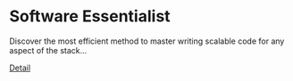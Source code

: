 # Software Essentialist

Discover the most efficient method to master writing scalable code for any aspect of the stack... 

[Detail](https://eduitfree.com/courses/software-essentialist)